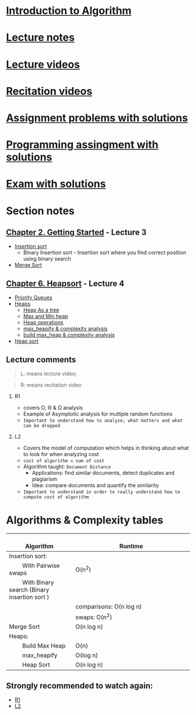 # [Introduction to Algorithm](https://ocw.mit.edu/courses/electrical-engineering-and-computer-science/6-006-introduction-to-algorithms-fall-2011/)

# [Lecture notes](https://ocw.mit.edu/courses/electrical-engineering-and-computer-science/6-006-introduction-to-algorithms-fall-2011/lecture-notes/)

# [Lecture videos](https://www.youtube.com/watch?v=HtSuA80QTyo&list=PLUl4u3cNGP61Oq3tWYp6V_F-5jb5L2iHb)

# [Recitation videos](https://ocw.mit.edu/courses/electrical-engineering-and-computer-science/6-006-introduction-to-algorithms-fall-2011/recitation-videos/)

# [Assignment problems with solutions](https://ocw.mit.edu/courses/electrical-engineering-and-computer-science/6-006-introduction-to-algorithms-fall-2011/assignments/)

# [Programming assingment with solutions](https://ocw.mit.edu/courses/electrical-engineering-and-computer-science/6-006-introduction-to-algorithms-fall-2011/assignments/)

# [Exam with solutions](https://ocw.mit.edu/courses/electrical-engineering-and-computer-science/6-006-introduction-to-algorithms-fall-2011/exams/)

# Section notes

## [Chapter 2. Getting Started](./2) - Lecture 3

- [Insertion sort](https://youtu.be/Kg4bqzAqRBM?list=PLUl4u3cNGP61Oq3tWYp6V_F-5jb5L2iHb&t=606)
  - Binary Insertion sort - Insertion sort where you find correct position using binary search
- [Merge Sort](https://youtu.be/Kg4bqzAqRBM?list=PLUl4u3cNGP61Oq3tWYp6V_F-5jb5L2iHb&t=1485)

## [Chapter 6. Heapsort](./6) - Lecture 4

- [Priority Queues](https://youtu.be/B7hVxCmfPtM?list=PLUl4u3cNGP61Oq3tWYp6V_F-5jb5L2iHb&t=120)
- [Heaps](https://youtu.be/B7hVxCmfPtM?list=PLUl4u3cNGP61Oq3tWYp6V_F-5jb5L2iHb&t=375)
  - [Heap As a tree](https://youtu.be/B7hVxCmfPtM?list=PLUl4u3cNGP61Oq3tWYp6V_F-5jb5L2iHb&t=562)
  - [Max and Min heap](https://youtu.be/B7hVxCmfPtM?list=PLUl4u3cNGP61Oq3tWYp6V_F-5jb5L2iHb&t=630)
  - [Heap operations](https://youtu.be/B7hVxCmfPtM?list=PLUl4u3cNGP61Oq3tWYp6V_F-5jb5L2iHb&t=1000)
  - [max_heapify & complexity analysis](https://youtu.be/B7hVxCmfPtM?list=PLUl4u3cNGP61Oq3tWYp6V_F-5jb5L2iHb&t=1192)
  - [build max_heap & complexity analysis](https://youtu.be/B7hVxCmfPtM?list=PLUl4u3cNGP61Oq3tWYp6V_F-5jb5L2iHb&t=1799)
- [Heap sort](https://youtu.be/B7hVxCmfPtM?list=PLUl4u3cNGP61Oq3tWYp6V_F-5jb5L2iHb&t=2883)

## Lecture comments

> L: means lecture video;

> R: means recitation video

1. R1

   - covers O, Θ & Ω analysis
   - Example of Asymptotic analysis for multiple random functions
   - `Important to understand how to analyze; what matters and what can be dropped`

2. L2
   - Covers the model of computation which helps in thinking about what to look for when analyzing cost
   - `cost of algorithm = sum of cost`
   - Algorithm taught: `Document Distance`
     - Applications: find similar documents, detect duplicates and plagiarism
     - Idea: compare documents and quantify the similarity
   - `Important to understand in order to really understand how to compute cost of algorithm`

# Algorithms & Complexity tables

|       Algorithm                                     |                   Runtime |
| --------------------------------------------------- | ------------------------- |
| Insertion sort:                                     |                           |
| &nbsp;  With Pairwise swaps                         | O(n<sup>2</sup>)          |
| &nbsp;  With Binary search (Binary insertion sort ) |                           |
|                                                     | comparisons: O(n log n)   |
|                                                     | swaps: O(n<sup>2</sup>)   |
| Merge Sort                                          | O(n log n)                |
| Heaps:                                              |                           |
| &nbsp;  Build Max Heap                              | O(n)                      |
| &nbsp;  max_heapify                                 | O(log n)                  |
| &nbsp;  Heap Sort                                   | O(n log n)                |

## Strongly recommended to watch again:

- [R1](https://www.youtube.com/watch?v=P7frcB_-g4w)
- [L2](https://www.youtube.com/watch?v=Zc54gFhdpLA&list=PLUl4u3cNGP61Oq3tWYp6V_F-5jb5L2iHb)
